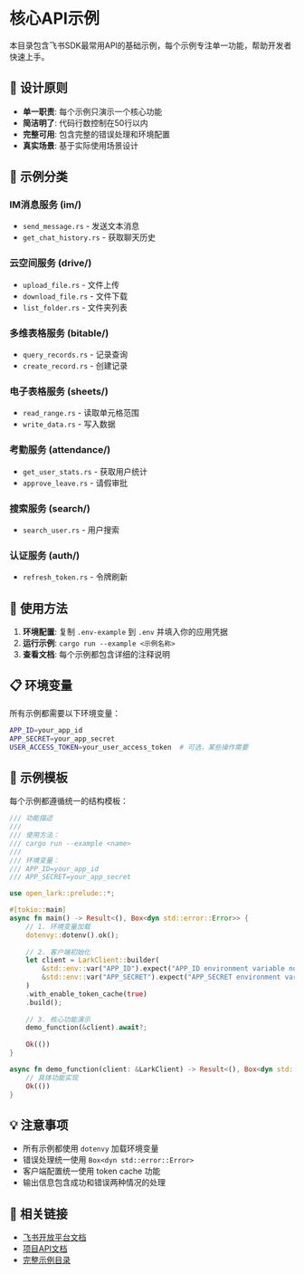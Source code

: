 # 核心API示例

本目录包含飞书SDK最常用API的基础示例，每个示例专注单一功能，帮助开发者快速上手。

## 🎯 设计原则

- **单一职责**: 每个示例只演示一个核心功能
- **简洁明了**: 代码行数控制在50行以内
- **完整可用**: 包含完整的错误处理和环境配置
- **真实场景**: 基于实际使用场景设计

## 📁 示例分类

### IM消息服务 (im/)
- `send_message.rs` - 发送文本消息
- `get_chat_history.rs` - 获取聊天历史

### 云空间服务 (drive/)
- `upload_file.rs` - 文件上传
- `download_file.rs` - 文件下载
- `list_folder.rs` - 文件夹列表

### 多维表格服务 (bitable/)
- `query_records.rs` - 记录查询
- `create_record.rs` - 创建记录

### 电子表格服务 (sheets/)
- `read_range.rs` - 读取单元格范围
- `write_data.rs` - 写入数据

### 考勤服务 (attendance/)
- `get_user_stats.rs` - 获取用户统计
- `approve_leave.rs` - 请假审批

### 搜索服务 (search/)
- `search_user.rs` - 用户搜索

### 认证服务 (auth/)
- `refresh_token.rs` - 令牌刷新

## 🚀 使用方法

1. **环境配置**: 复制 `.env-example` 到 `.env` 并填入你的应用凭据
2. **运行示例**: `cargo run --example <示例名称>`
3. **查看文档**: 每个示例都包含详细的注释说明

## 📋 环境变量

所有示例都需要以下环境变量：

```bash
APP_ID=your_app_id
APP_SECRET=your_app_secret
USER_ACCESS_TOKEN=your_user_access_token  # 可选，某些操作需要
```

## 🔧 示例模板

每个示例都遵循统一的结构模板：

```rust
/// 功能描述
/// 
/// 使用方法：
/// cargo run --example <name>
///
/// 环境变量：
/// APP_ID=your_app_id
/// APP_SECRET=your_app_secret

use open_lark::prelude::*;

#[tokio::main]
async fn main() -> Result<(), Box<dyn std::error::Error>> {
    // 1. 环境变量加载
    dotenvy::dotenv().ok();
    
    // 2. 客户端初始化
    let client = LarkClient::builder(
        &std::env::var("APP_ID").expect("APP_ID environment variable not set"),
        &std::env::var("APP_SECRET").expect("APP_SECRET environment variable not set")
    )
    .with_enable_token_cache(true)
    .build();
    
    // 3. 核心功能演示
    demo_function(&client).await?;
    
    Ok(())
}

async fn demo_function(client: &LarkClient) -> Result<(), Box<dyn std::error::Error>> {
    // 具体功能实现
    Ok(())
}
```

## 💡 注意事项

- 所有示例都使用 `dotenvy` 加载环境变量
- 错误处理统一使用 `Box<dyn std::error::Error>`
- 客户端配置统一使用 token cache 功能
- 输出信息包含成功和错误两种情况的处理

## 🔗 相关链接

- [飞书开放平台文档](https://open.feishu.cn/document/)
- [项目API文档](../docs/)
- [完整示例目录](../README.md)